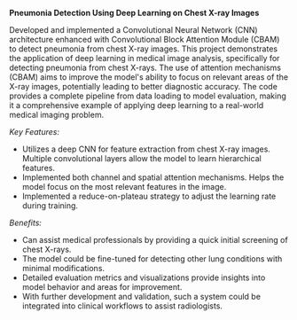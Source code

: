 **Pneumonia Detection Using Deep Learning on Chest X-ray Images**

Developed and implemented a Convolutional Neural Network (CNN) architecture enhanced with Convolutional Block Attention Module (CBAM) to detect pneumonia from chest X-ray images. This project demonstrates the application of deep learning in medical image analysis, specifically for detecting pneumonia from chest X-rays. The use of attention mechanisms (CBAM) aims to improve the model's ability to focus on relevant areas of the X-ray images, potentially leading to better diagnostic accuracy. The code provides a complete pipeline from data loading to model evaluation, making it a comprehensive example of applying deep learning to a real-world medical imaging problem.

*Key Features:*
* Utilizes a deep CNN for feature extraction from chest X-ray images. Multiple convolutional layers allow the model to learn hierarchical features.
* Implemented both channel and spatial attention mechanisms. Helps the model focus on the most relevant features in the image.
* Implemented a reduce-on-plateau strategy to adjust the learning rate during training.

*Benefits:*
* Can assist medical professionals by providing a quick initial screening of chest X-rays.
* The model could be fine-tuned for detecting other lung conditions with minimal modifications.
* Detailed evaluation metrics and visualizations provide insights into model behavior and areas for improvement.
* With further development and validation, such a system could be integrated into clinical workflows to assist radiologists.
